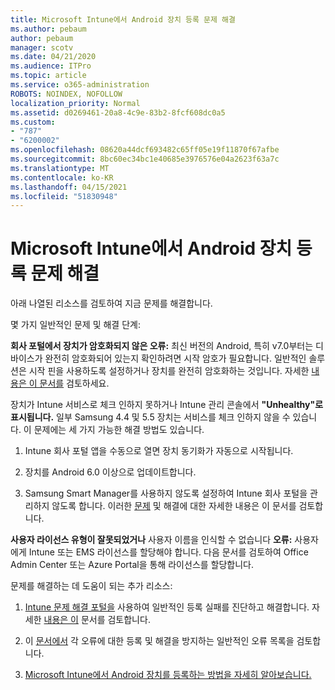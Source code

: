 ```yaml
---
title: Microsoft Intune에서 Android 장치 등록 문제 해결
ms.author: pebaum
author: pebaum
manager: scotv
ms.date: 04/21/2020
ms.audience: ITPro
ms.topic: article
ms.service: o365-administration
ROBOTS: NOINDEX, NOFOLLOW
localization_priority: Normal
ms.assetid: d0269461-20a8-4c9e-83b2-8fcf608dc0a5
ms.custom:
- "787"
- "6200002"
ms.openlocfilehash: 08620a44dcf693482c65ff05e19f11870f67afbe
ms.sourcegitcommit: 8bc60ec34bc1e40685e3976576e04a2623f63a7c
ms.translationtype: MT
ms.contentlocale: ko-KR
ms.lasthandoff: 04/15/2021
ms.locfileid: "51830948"
---
```

# <a name="troubleshoot-issues-with-enrolling-android-devices-in-microsoft-intune"></a>Microsoft Intune에서 Android 장치 등록 문제 해결

아래 나열된 리소스를 검토하여 지금 문제를 해결합니다.
  
몇 가지 일반적인 문제 및 해결 단계:
  
 **회사 포털에서 장치가 암호화되지 않은 오류:** 최신 버전의 Android, 특히 v7.0부터는 디바이스가 완전히 암호화되어 있는지 확인하려면 시작 암호가 필요합니다. 일반적인 솔루션은 시작 핀을 사용하도록 설정하거나 장치를 완전히 암호화하는 것입니다. 자세한 [내용은 이 문서를](https://docs.microsoft.com/intune-user-help/your-device-appears-encrypted-but-cp-says-otherwise-android) 검토하세요.
  
 장치가 Intune 서비스로 체크 인하지 못하거나 Intune 관리 콘솔에서 **"Unhealthy"로 표시됩니다.** 일부 Samsung 4.4 및 5.5 장치는 서비스를 체크 인하지 않을 수 있습니다. 이 문제에는 세 가지 가능한 해결 방법도 있습니다.
  
1. Intune 회사 포털 앱을 수동으로 열면 장치 동기화가 자동으로 시작됩니다.

2. 장치를 Android 6.0 이상으로 업데이트합니다.

3. Samsung Smart Manager를 사용하지 않도록 설정하여 Intune 회사 포털을 관리하지 않도록 합니다. 이러한 [문제](https://docs.microsoft.com/troubleshoot/mem/intune/troubleshoot-device-enrollment-in-intune#devices-fail-to-check-in-with-the-intune-service-and-display-as-unhealthy-in-the-intune-admin-console) 및 해결에 대한 자세한 내용은 이 문서를 검토합니다.

 **사용자 라이선스 유형이 잘못되었거나** 사용자 이름을 인식할 수 없습니다 **오류:** 사용자에게 Intune 또는 EMS 라이선스를 할당해야 합니다. 다음 문서를 검토하여 Office Admin Center 또는 Azure Portal을 통해 라이선스를 할당합니다.
  
문제를 해결하는 데 도움이 되는 추가 리소스:
  
1. [Intune 문제 해결 포털을](https://devicemanagement.microsoft.com/#blade/Microsoft_Intune_DeviceSettings/TroubleshootBlade) 사용하여 일반적인 등록 실패를 진단하고 해결합니다. 자세한 [내용은 이](https://docs.microsoft.com/intune/help-desk-operators) 문서를 검토합니다.

2. 이 [문서에서](https://docs.microsoft.com/troubleshoot/mem/intune/troubleshoot-device-enrollment-in-intune) 각 오류에 대한 등록 및 해결을 방지하는 일반적인 오류 목록을 검토합니다.

3. [Microsoft Intune에서 Android 장치를 등록하는 방법을 자세히 알아보습니다.](https://docs.microsoft.com/intune/android-enroll)
